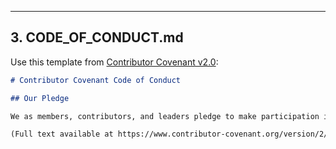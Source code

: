 
---

## 3. CODE_OF_CONDUCT.md

Use this template from [Contributor Covenant v2.0](https://www.contributor-covenant.org/version/2/0/code_of_conduct/):

```markdown
# Contributor Covenant Code of Conduct

## Our Pledge

We as members, contributors, and leaders pledge to make participation in our community a harassment-free experience...

(Full text available at https://www.contributor-covenant.org/version/2/0/code_of_conduct/)
